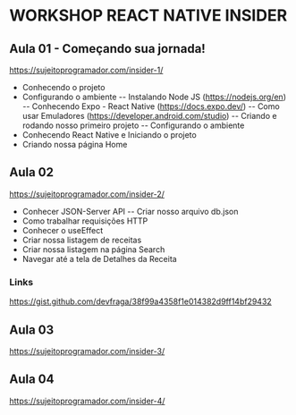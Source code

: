 # WORKSHOP REACT NATIVE INSIDER

## Aula 01 - Começando sua jornada!
https://sujeitoprogramador.com/insider-1/

- Conhecendo o projeto
- Configurando o ambiente
    -- Instalando Node JS (https://nodejs.org/en)
    -- Conhecendo Expo - React Native (https://docs.expo.dev/)
    -- Como usar Emuladores (https://developer.android.com/studio)
    -- Criando e rodando nosso primeiro projeto
    -- Configurando o ambiente
- Conhecendo React Native e Iniciando o projeto
- Criando nossa página Home

## Aula 02
https://sujeitoprogramador.com/insider-2/

- Conhecer JSON-Server API
    -- Criar nosso arquivo db.json
- Como trabalhar requisições HTTP
- Conhecer o useEffect
- Criar nossa listagem de receitas
- Criar nossa listagem na página Search
- Navegar até a tela de Detalhes da Receita

### Links
https://gist.github.com/devfraga/38f99a4358f1e014382d9ff14bf29432

## Aula 03
https://sujeitoprogramador.com/insider-3/

## Aula 04
https://sujeitoprogramador.com/insider-4/
